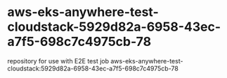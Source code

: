 # aws-eks-anywhere-test-cloudstack-5929d82a-6958-43ec-a7f5-698c7c4975cb-78
repository for use with E2E test job aws-eks-anywhere-test-cloudstack:5929d82a-6958-43ec-a7f5-698c7c4975cb-78
